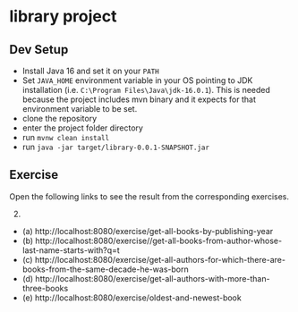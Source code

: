 # library project

## Dev Setup

* Install Java 16 and set it on your `PATH`
* Set `JAVA_HOME` environment variable in your OS pointing to JDK installation (i.e. `C:\Program Files\Java\jdk-16.0.1`). This is needed because the project includes mvn binary and it expects for that environment variable to be set.
* clone the repository
* enter the project folder directory
* run `mvnw clean install`
* run `java -jar target/library-0.0.1-SNAPSHOT.jar`

## Exercise

Open the following links to see the result from the corresponding exercises.

2.
- (a) http://localhost:8080/exercise/get-all-books-by-publishing-year
- (b) http://localhost:8080/exercise//get-all-books-from-author-whose-last-name-starts-with?q=t
- (c) http://localhost:8080/exercise/get-all-authors-for-which-there-are-books-from-the-same-decade-he-was-born
- (d) http://localhost:8080/exercise/get-all-authors-with-more-than-three-books
- (e) http://localhost:8080/exercise/oldest-and-newest-book

